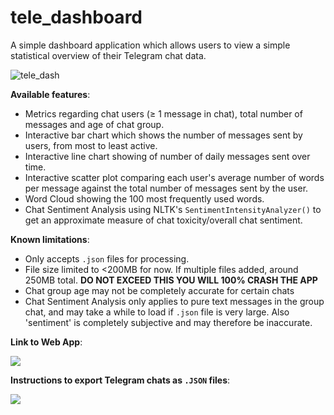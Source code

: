 # tele_dashboard

A simple dashboard application which allows users to view a simple statistical overview of their Telegram chat data.

![tele_dash](https://github.com/tsu2000/tele_dashboard/assets/106811131/d4172169-8025-4515-a85e-5e95e27251c4)

**Available features**:
- Metrics regarding chat users (≥ 1 message in chat), total number of messages and age of chat group.
- Interactive bar chart which shows the number of messages sent by users, from most to least active.
- Interactive line chart showing of number of daily messages sent over time.
- Interactive scatter plot comparing each user's average number of words per message against the total number of messages sent by the user.
- Word Cloud showing the 100 most frequently used words.
- Chat Sentiment Analysis using NLTK's `SentimentIntensityAnalyzer()` to get an approximate measure of chat toxicity/overall chat sentiment.

**Known limitations**:
- Only accepts `.json` files for processing.
- File size limited to <200MB for now. If multiple files added, around 250MB total. **DO NOT EXCEED THIS YOU WILL 100% CRASH THE APP**
- Chat group age may not be completely accurate for certain chats
- Chat Sentiment Analysis only applies to pure text messages in the group chat, and may take a while to load if `.json` file is very large. Also 'sentiment' is completely subjective and may therefore be inaccurate.

**Link to Web App**:

[<img src="https://static.streamlit.io/badges/streamlit_badge_black_white.svg">](<https://tele-dash.streamlit.app>)

**Instructions to export Telegram chats as `.JSON` files**:

[<img src="https://img.shields.io/badge/markdown-%23000000.svg?style=for-the-badge&logo=markdown&logoColor=white">](<https://github.com/tsu2000/tele_dashboard/blob/main/instructions.md>)
